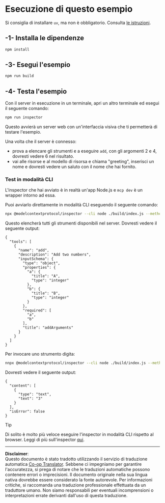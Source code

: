 <!--
CO_OP_TRANSLATOR_METADATA:
{
  "original_hash": "6ebbb78b04c9b1f6c2367c713524fc95",
  "translation_date": "2025-09-03T16:06:38+00:00",
  "source_file": "03-GettingStarted/01-first-server/solution/typescript/README.md",
  "language_code": "it"
}
-->
# Esecuzione di questo esempio

Si consiglia di installare `uv`, ma non è obbligatorio. Consulta [le istruzioni](https://docs.astral.sh/uv/#highlights).

## -1- Installa le dipendenze

```bash
npm install
```

## -3- Esegui l'esempio

```bash
npm run build
```

## -4- Testa l'esempio

Con il server in esecuzione in un terminale, apri un altro terminale ed esegui il seguente comando:

```bash
npm run inspector
```

Questo avvierà un server web con un'interfaccia visiva che ti permetterà di testare l'esempio.

Una volta che il server è connesso:

- prova a elencare gli strumenti e a eseguire `add`, con gli argomenti 2 e 4, dovresti vedere 6 nel risultato.
- vai alle risorse e al modello di risorsa e chiama "greeting", inserisci un nome e dovresti vedere un saluto con il nome che hai fornito.

### Test in modalità CLI

L'inspector che hai avviato è in realtà un'app Node.js e `mcp dev` è un wrapper intorno ad essa.

Puoi avviarlo direttamente in modalità CLI eseguendo il seguente comando:

```bash
npx @modelcontextprotocol/inspector --cli node ./build/index.js --method tools/list
```

Questo elencherà tutti gli strumenti disponibili nel server. Dovresti vedere il seguente output:

```text
{
  "tools": [
    {
      "name": "add",
      "description": "Add two numbers",
      "inputSchema": {
        "type": "object",
        "properties": {
          "a": {
            "title": "A",
            "type": "integer"
          },
          "b": {
            "title": "B",
            "type": "integer"
          }
        },
        "required": [
          "a",
          "b"
        ],
        "title": "addArguments"
      }
    }
  ]
}
```

Per invocare uno strumento digita:

```bash
nnpx @modelcontextprotocol/inspector --cli node ./build/index.js --method tools/call --tool-name add --tool-arg a=1 --tool-arg b=2
```

Dovresti vedere il seguente output:

```text
{
  "content": [
    {
      "type": "text",
      "text": "3"
    }
  ],
  "isError": false
}
```

> [!TIP]
> Di solito è molto più veloce eseguire l'inspector in modalità CLI rispetto al browser.
> Leggi di più sull'inspector [qui](https://github.com/modelcontextprotocol/inspector).

---

**Disclaimer**:  
Questo documento è stato tradotto utilizzando il servizio di traduzione automatica [Co-op Translator](https://github.com/Azure/co-op-translator). Sebbene ci impegniamo per garantire l'accuratezza, si prega di notare che le traduzioni automatiche possono contenere errori o imprecisioni. Il documento originale nella sua lingua nativa dovrebbe essere considerato la fonte autorevole. Per informazioni critiche, si raccomanda una traduzione professionale effettuata da un traduttore umano. Non siamo responsabili per eventuali incomprensioni o interpretazioni errate derivanti dall'uso di questa traduzione.